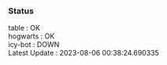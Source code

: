 ### Status


table : OK  
hogwarts : OK  
icy-bot : DOWN  
Latest Update : 2023-08-06 00:38:24.690335
